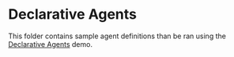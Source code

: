 # Declarative Agents

This folder contains sample agent definitions than be ran using the [Declarative Agents](../dotnet/samples/GettingStarted/DeclarativeAgents) demo.
